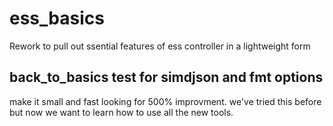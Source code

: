 # ess_basics
Rework to pull out ssential features of ess controller in a lightweight form

## back_to_basics test for simdjson and fmt options
make it small and fast
looking for 500% improvment.
we've tried this before but now we want to learn how to use all the new tools.


